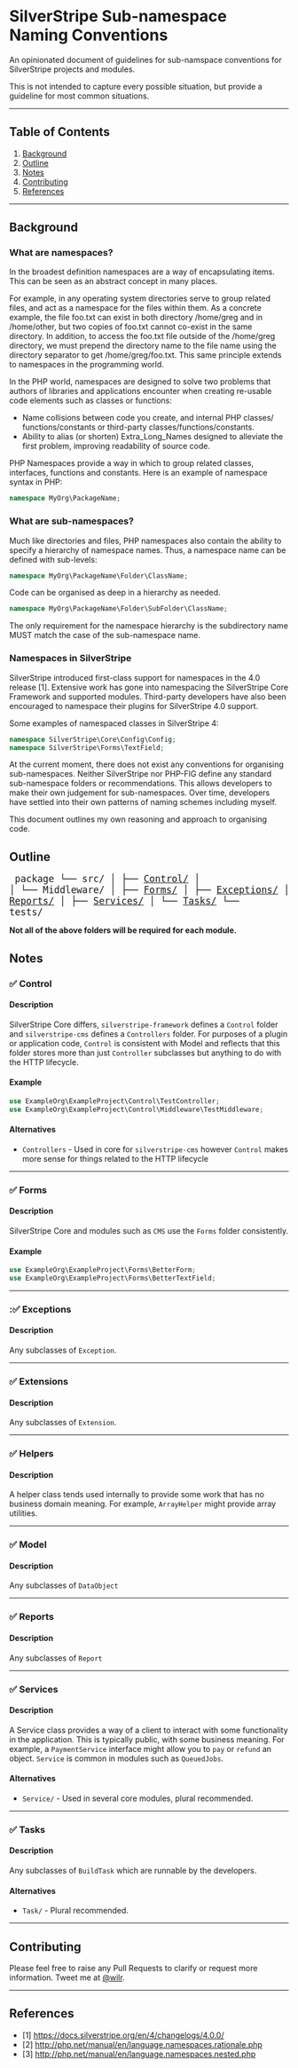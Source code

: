 # SilverStripe Sub-namespace Naming Conventions

An opinionated document of guidelines for sub-namspace conventions for SilverStripe projects and modules. 

This is not intended to capture every possible situation, but provide a guideline for most common situations.

---

## Table of Contents

1. [Background](#background)
1. [Outline](#outline)
1. [Notes](#notes)
1. [Contributing](#contributing)
1. [References](#references)

---

## <a name="background"></a> Background

### What are namespaces?

In the broadest definition namespaces are a way of encapsulating items. This can be seen as an abstract concept in many places. 

For example, in any operating system directories serve to group related files, and act as a namespace for the files within them. As a concrete example, the file foo.txt can exist in both directory /home/greg and in /home/other, but two copies of foo.txt cannot co-exist in the same directory. In addition, to access the foo.txt file outside of the /home/greg directory, we must prepend the directory name to the file name using the directory separator to get /home/greg/foo.txt. This same principle extends to namespaces in the programming world.

In the PHP world, namespaces are designed to solve two problems that authors of libraries and applications encounter when creating re-usable code elements such as classes or functions:

 * Name collisions between code you create, and internal PHP classes/ functions/constants or third-party classes/functions/constants.
 * Ability to alias (or shorten) Extra_Long_Names designed to alleviate the  first problem, improving readability of source code.

PHP Namespaces provide a way in which to group related classes, interfaces, functions and constants. Here is an example of namespace syntax in PHP:
	
```php
namespace MyOrg\PackageName; 
```

### What are sub-namespaces?

Much like directories and files, PHP namespaces also contain the ability to specify a hierarchy of namespace names. Thus, a namespace name can be defined with sub-levels:
	
```php
namespace MyOrg\PackageName\Folder\ClassName;
```

Code can be organised as deep in a hierarchy as needed.
	
```php
namespace MyOrg\PackageName\Folder\SubFolder\ClassName;
```

The only requirement for the namespace hierarchy is the subdirectory name MUST match the case of the sub-namespace name.

### Namespaces in SilverStripe

SilverStripe introduced first-class support for namespaces in the 4.0 release [1]. Extensive work has gone into namespacing the SilverStripe Core Framework and supported modules. Third-party developers have also been encouraged to namespace their plugins for SilverStripe 4.0 support.

Some examples of namespaced classes in SilverStripe 4:
	
```php
namespace SilverStripe\Core\Config\Config;
namespace SilverStripe\Forms\TextField;
```

At the current moment, there does not exist any conventions for organising sub-namespaces. Neither SilverStripe nor PHP-FIG define any standard sub-namespace folders or recommendations. This allows developers to make their own judgement for sub-namespaces. Over time, developers have settled into their own patterns of naming schemes including myself. 

This document outlines my own reasoning and approach to organising code.

## <a name="outline"></a> Outline

<big><pre>
package
└── src/
│	├── [Control/](#d-control)
│	│	└── Middleware/
│	├── [Forms/](#d-forms)
│	├── [Exceptions/](#d-exceptions)
│	├── [Extensions/](#d-extensions)
│	├── [Helpers/](#d-helpers)
│	├── [Model/](#d-model)
│	├── [Reports/](#d-reports)
│	├── [Services/](#d-services)
│	└── [Tasks/](#d-tasks)
└── tests/
</pre></big>

**Not all of the above folders will be required for each module.**

## <a name="notes"></a> Notes

### <a name="d-control"></a> :white_check_mark: Control
	
#### Description

SilverStripe Core differs, `silverstripe-framework` defines a `Control` folder and `silverstripe-cms` defines a `Controllers` folder. For purposes of a plugin or application code, `Control` is consistent with Model and reflects that this folder stores more than just `Controller` subclasses but anything to do with the HTTP lifecycle.

#### Example

```php
use ExampleOrg\ExampleProject\Control\TestController;
use ExampleOrg\ExampleProject\Control\Middleware\TestMiddleware;
```

#### Alternatives
	
* `Controllers` - Used in core for `silverstripe-cms` however `Control` makes more sense for things related to the HTTP lifecycle

---

### <a name="d-forms"></a> :white_check_mark: Forms

#### Description

SilverStripe Core and modules such as `CMS` use the `Forms` folder consistently.

#### Example

```php
use ExampleOrg\ExampleProject\Forms\BetterForm;
use ExampleOrg\ExampleProject\Forms\BetterTextField;
```

---

### <a name="d-exceptions"></a> ::white_check_mark: Exceptions

#### Description

Any subclasses of `Exception`.

---

### <a name="d-extensions"></a> :white_check_mark: Extensions

#### Description

Any subclasses of `Extension`.

---

### <a name="d-helpers"></a> :white_check_mark: Helpers

#### Description

A helper class tends used internally to provide some work that has no business domain meaning. For example, `ArrayHelper` might provide array utilities.

---

### <a name="d-model"></a> :white_check_mark: Model

#### Description

Any subclasses of `DataObject`

---

### <a name="d-reports"></a> :white_check_mark: Reports

#### Description

Any subclasses of `Report`

---

### <a name="d-services"></a> :white_check_mark: Services

#### Description

A Service class provides a way of a client to interact with some functionality in the application. This is typically public, with some business meaning. For example, a `PaymentService` interface might allow you to `pay` or `refund` an object. `Service` is common in modules such as `QueuedJobs`.
	
#### Alternatives

* `Service/` - Used in several core modules, plural recommended.

---

### <a name="d-tasks"></a> :white_check_mark: Tasks

#### Description

Any subclasses of `BuildTask` which are runnable by the developers.

#### Alternatives

* `Task/` - Plural recommended.

---

## <a name="contributing"></a>Contributing

Please feel free to raise any Pull Requests to clarify or request more information. Tweet me at [@wilr](https://www.twitter.com/wilr).

---

## <a name="references"></a> References

* [1] https://docs.silverstripe.org/en/4/changelogs/4.0.0/
* [2] http://php.net/manual/en/language.namespaces.rationale.php
* [3] http://php.net/manual/en/language.namespaces.nested.php
